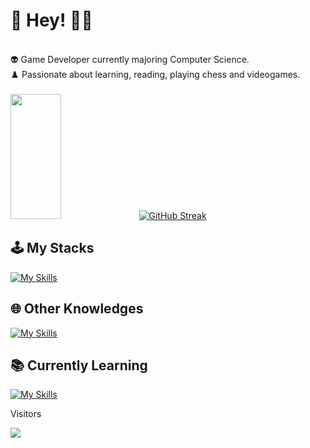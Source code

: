   # 👋 Hey! 👨‍💻 
<div align="column"> <br>
     👽 Game Developer currently majoring Computer Science.  <br>
     ♟️ Passionate about learning, reading, playing chess and videogames.
</div>

<br />

<div align="start" style="display: inline-block, justify-content:"start"> 
  <img width="40%" height="200px" src="https://github-readme-stats.vercel.app/api/top-langs/?username=maathzzz&layout=compact&hide_border=true&theme=tokyonight&langs_count=6&border_radius=8" />
  <a href="https://git.io/streak-stats"><img src="https://github-readme-streak-stats.herokuapp.com?user=maathzzz&theme=tokyonight&hide_border=true&border_radius=8&mode=weekly" alt="GitHub Streak" /></a>
</div>

## 🕹️ My Stacks
  
[![My Skills](https://skillicons.dev/icons?i=html,css,js,typescript,tailwind,figma,nodejs,react,next,vuejs,nuxt,mongo,postman,github,vscode)](https://skillicons.dev)

  
## 🌐 Other Knowledges

[![My Skills](https://skillicons.dev/icons?i=unity,php,cs,py,mysql,postgresql,prisma,docker,vite,visualstudio)](https://skillicons.dev)

## 📚 Currently Learning

[![My Skills](https://skillicons.dev/icons?i=godot)](https://skillicons.dev)

<div align="start">

<p>Visitors</p>
 <img align="center" src="https://profile-counter.glitch.me/{maathzzz}/count.svg" />
</div>
